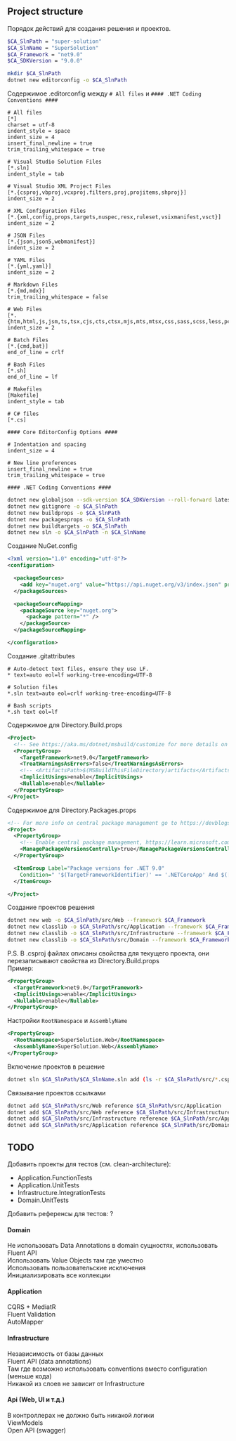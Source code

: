 ## Project structure

Порядок действий для создания решения и проектов.

```sh
$CA_SlnPath = "super-solution"
$CA_SlnName = "SuperSolution"
$CA_Framework = "net9.0"
$CA_SDKVersion = "9.0.0"

mkdir $CA_SlnPath
dotnet new editorconfig -o $CA_SlnPath
```

Содержимое .editorconfig между `# All files` и `#### .NET Coding Conventions ####`

```Properties
# All files
[*]
charset = utf-8
indent_style = space
indent_size = 4
insert_final_newline = true
trim_trailing_whitespace = true

# Visual Studio Solution Files
[*.sln]
indent_style = tab

# Visual Studio XML Project Files
[*.{csproj,vbproj,vcxproj.filters,proj,projitems,shproj}]
indent_size = 2

# XML Configuration Files
[*.{xml,config,props,targets,nuspec,resx,ruleset,vsixmanifest,vsct}]
indent_size = 2

# JSON Files
[*.{json,json5,webmanifest}]
indent_size = 2

# YAML Files
[*.{yml,yaml}]
indent_size = 2

# Markdown Files
[*.{md,mdx}]
trim_trailing_whitespace = false

# Web Files
[*.{htm,html,js,jsm,ts,tsx,cjs,cts,ctsx,mjs,mts,mtsx,css,sass,scss,less,pcss,svg,vue}]
indent_size = 2

# Batch Files
[*.{cmd,bat}]
end_of_line = crlf

# Bash Files
[*.sh]
end_of_line = lf

# Makefiles
[Makefile]
indent_style = tab

# C# files
[*.cs]

#### Core EditorConfig Options ####

# Indentation and spacing
indent_size = 4

# New line preferences
insert_final_newline = true
trim_trailing_whitespace = true

#### .NET Coding Conventions ####
```

```sh
dotnet new globaljson --sdk-version $CA_SDKVersion --roll-forward latestFeature -o $CA_SlnPath
dotnet new gitignore -o $CA_SlnPath
dotnet new buildprops -o $CA_SlnPath
dotnet new packagesprops -o $CA_SlnPath
dotnet new buildtargets -o $CA_SlnPath
dotnet new sln -o $CA_SlnPath -n $CA_SlnName
```

Создание NuGet.config

```XML
<?xml version="1.0" encoding="utf-8"?>
<configuration>

  <packageSources>
    <add key="nuget.org" value="https://api.nuget.org/v3/index.json" protocolVersion="3" />
  </packageSources>

  <packageSourceMapping>
    <packageSource key="nuget.org">
      <package pattern="*" />
    </packageSource>
  </packageSourceMapping>

</configuration>
```

Создание .gitattributes

```Properties
# Auto-detect text files, ensure they use LF.
* text=auto eol=lf working-tree-encoding=UTF-8

# Solution files
*.sln text=auto eol=crlf working-tree-encoding=UTF-8

# Bash scripts
*.sh text eol=lf
```

Содержимое для Directory.Build.props

```XML
<Project>
  <!-- See https://aka.ms/dotnet/msbuild/customize for more details on customizing your build -->
  <PropertyGroup>
    <TargetFramework>net9.0</TargetFramework>
    <TreatWarningsAsErrors>false</TreatWarningsAsErrors>
    <!-- <ArtifactsPath>$(MSBuildThisFileDirectory)artifacts</ArtifactsPath> -->
    <ImplicitUsings>enable</ImplicitUsings>
    <Nullable>enable</Nullable>
  </PropertyGroup>
</Project>
```

Содержимое для Directory.Packages.props

```XML
<!-- For more info on central package management go to https://devblogs.microsoft.com/nuget/introducing-central-package-management/ -->
<Project>
  <PropertyGroup>
    <!-- Enable central package management, https://learn.microsoft.com/en-us/nuget/consume-packages/Central-Package-Management -->
    <ManagePackageVersionsCentrally>true</ManagePackageVersionsCentrally>
  </PropertyGroup>

  <ItemGroup Label="Package versions for .NET 9.0"
    Condition=" '$(TargetFrameworkIdentifier)' == '.NETCoreApp' And $([MSBuild]::VersionEquals($(TargetFrameworkVersion), '9.0')) ">
  </ItemGroup>

</Project>
```

Создание проектов решения

```sh
dotnet new web -o $CA_SlnPath/src/Web --framework $CA_Framework
dotnet new classlib -o $CA_SlnPath/src/Application --framework $CA_Framework
dotnet new classlib -o $CA_SlnPath/src/Infrastructure --framework $CA_Framework
dotnet new classlib -o $CA_SlnPath/src/Domain --framework $CA_Framework
```

P.S. В .csproj файлах описаны свойства для текущего проекта, они перезаписывают свойства из Directory.Build.props \
Пример:

```XML
<PropertyGroup>
  <TargetFramework>net9.0</TargetFramework>
  <ImplicitUsings>enable</ImplicitUsings>
  <Nullable>enable</Nullable>
</PropertyGroup>
```

Настройки `RootNamespace` и `AssemblyName`

```XML
<PropertyGroup>
  <RootNamespace>SuperSolution.Web</RootNamespace>
  <AssemblyName>SuperSolution.Web</AssemblyName>
</PropertyGroup>
```

Включение проектов в решение

```sh
dotnet sln $CA_SlnPath/$CA_SlnName.sln add (ls -r $CA_SlnPath/src/*.csproj)
```

Связывание проектов ссылками

```sh
dotnet add $CA_SlnPath/src/Web reference $CA_SlnPath/src/Application
dotnet add $CA_SlnPath/src/Web reference $CA_SlnPath/src/Infrastructure
dotnet add $CA_SlnPath/src/Infrastructure reference $CA_SlnPath/src/Application
dotnet add $CA_SlnPath/src/Application reference $CA_SlnPath/src/Domain
```

## TODO

Добавить проекты для тестов (см. clean-architecture):

* Application.FunctionTests
* Application.UnitTests
* Infrastructure.IntegrationTests
* Domain.UnitTests

Добавить референсы для тестов: ?

#### Domain
Не использовать Data Annotations в domain сущностях, использовать Fluent API\
Использовать Value Objects там где уместно\
Использовать пользовательские исключения\
Инициализировать все коллекции

#### Application
CQRS + MediatR\
Fluent Validation\
AutoMapper

#### Infrastructure
Независимость от базы данных\
Fluent API (data annotations)\
Там где возможно использовать conventions вместо configuration (меньше кода)\
Никакой из слоев не зависит от Infrastructure

#### Api (Web, UI и т.д.)
В контроллерах не должно быть никакой логики\
ViewModels\
Open API (swagger)
